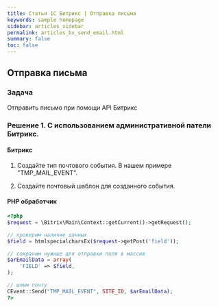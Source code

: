 ```yaml
---
title: Статьи 1С Битрикс | Отправка письма
keywords: sample homepage
sidebar: articles_sidebar
permalink: articles_bx_send_email.html
summary: false
toc: false
---
```


## Отправка письма

### Задача

Отправить письмо при помощи API Битрикс

### Решение 1. С использованием административной патели Битрикс.

#### Битрикс

  1) Создайте тип почтового события. В нашем примере "TMP_MAIL_EVENT".

  2) Создайте почтовый шаблон для созданного события.

#### PHP обработчик

```php
<?php
$request = \Bitrix\Main\Context::getCurrent()->getRequest();

// проверим наличие данных
$field = htmlspecialcharsEx($request->getPost('field'));

// сохраним нужные для отправки поля в массив
$arEmailData = array(
    'FIELD' => $field,
);

// шлем почту
CEvent::Send("TMP_MAIL_EVENT", SITE_ID, $arEmailData);
?>
```
